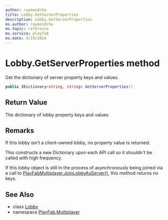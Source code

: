 ```yaml
---
author: raymondcha
title: Lobby.GetServerProperties
description: Lobby.GetServerProperties
ms.author: raymondcha
ms.topic: reference
ms.service: playfab
ms.date: 4/19/2024
---
```


# Lobby.GetServerProperties method

Get the dictionary of server property keys and values.

```csharp
public IDictionary<string, string> GetServerProperties()
```

## Return Value

The dictionary of lobby property keys and values

## Remarks

If this lobby isn't a client-owned lobby, no property value is returned.

This constructs a new Dictionary upon each API call so it shouldn't be called with high frequency.

If this lobby object is still in the process of asynchronously being joined via a call to [PlayFabMultiplayer.JoinLobbyAsServer()](../PlayFabMultiplayer.PlayFabMultiplayerServer/JoinLobbyAsServer.md), this method returns no keys.

## See Also

* class [Lobby](../Lobby.md)
* namespace [PlayFab.Multiplayer](../../PlayFabMultiplayerSDK.md)

